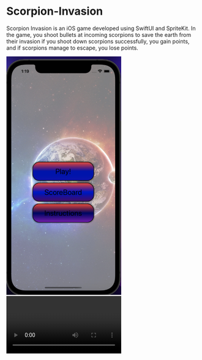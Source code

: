# Scorpion-Invasion
Scorpion Invasion is an iOS game developed using SwiftUI and SpriteKit.
In the game, you shoot bullets at incoming scorpions to save the earth from their invasion
if you shoot down scorpions successfully, you gain points, and if scorpions manage to escape, you lose points.

<img src="A4/documentation/Screen Shot 2022-01-24 at 1.19.47 AM.png" width="300"/>
<video width="300" controls>
<video width="300">
  <source src="A4/documentation/Screen Recording 2022-01-24 at 1.21.42 AM.mov" type="video/mp4">
 </video>
